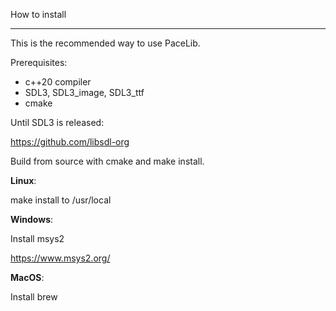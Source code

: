 How to install

***

This is the recommended way to use PaceLib.

Prerequisites:
- c++20 compiler
- SDL3, SDL3_image, SDL3_ttf 
- cmake

Until SDL3 is released:

https://github.com/libsdl-org

Build from source with cmake and make install.

**Linux**:

make install to /usr/local

**Windows**:

Install msys2

https://www.msys2.org/


**MacOS**:

Install brew
